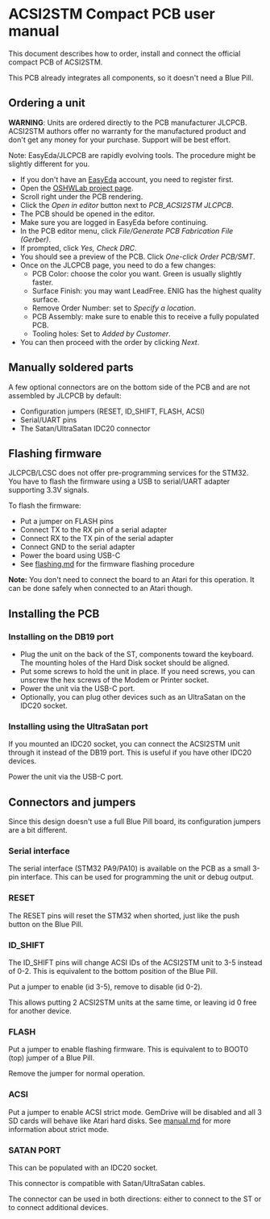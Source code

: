 ACSI2STM Compact PCB user manual
================================

This document describes how to order, install and connect the official compact
PCB of ACSI2STM.

This PCB already integrates all components, so it doesn't need a Blue Pill.


Ordering a unit
---------------

**WARNING**: Units are ordered directly to the PCB manufacturer JLCPCB. ACSI2STM
authors offer no warranty for the manufactured product and don't get any money
for your purchase. Support will be best effort.

Note: EasyEda/JLCPCB are rapidly evolving tools. The procedure might be slightly
different for you.

* If you don't have an [EasyEda](https://easyeda.com) account, you need to
  register first.
* Open the [OSHWLab project page](https://oshwlab.com/jmclabexperience/acsi2stm-jlcpcb).
* Scroll right under the PCB rendering.
* Click the *Open in editor* button next to *PCB_ACSI2STM JLCPCB*.
* The PCB should be opened in the editor.
* Make sure you are logged in EasyEda before continuing.
* In the PCB editor menu, click *File/Generate PCB Fabrication File (Gerber)*.
* If prompted, click *Yes, Check DRC*.
* You should see a preview of the PCB. Click *One-click Order PCB/SMT*.
* Once on the JLCPCB page, you need to do a few changes:
  * PCB Color: choose the color you want. Green is usually slightly faster.
  * Surface Finish: you may want LeadFree. ENIG has the highest quality surface.
  * Remove Order Number: set to *Specify a location*.
  * PCB Assembly: make sure to enable this to receive a fully populated PCB.
  * Tooling holes: Set to *Added by Customer*.
* You can then proceed with the order by clicking *Next*.


Manually soldered parts
-----------------------

A few optional connectors are on the bottom side of the PCB and are not
assembled by JLCPCB by default:

* Configuration jumpers (RESET, ID_SHIFT, FLASH, ACSI)
* Serial/UART pins
* The Satan/UltraSatan IDC20 connector


Flashing firmware
-----------------

JLCPCB/LCSC does not offer pre-programming services for the STM32. You have to
flash the firmware using a USB to serial/UART adapter supporting 3.3V signals.

To flash the firmware:

* Put a jumper on FLASH pins
* Connect TX to the RX pin of a serial adapter
* Connect RX to the TX pin of the serial adapter
* Connect GND to the serial adapter
* Power the board using USB-C
* See [flashing.md](flashing.md) for the firmware flashing procedure

**Note:** You don't need to connect the board to an Atari for this operation. It
can be done safely when connected to an Atari though.


Installing the PCB
------------------

### Installing on the DB19 port

* Plug the unit on the back of the ST, components toward the keyboard.
  The mounting holes of the Hard Disk socket should be aligned.
* Put some screws to hold the unit in place.
  If you need screws, you can unscrew the hex screws of the Modem or Printer
  socket.
* Power the unit via the USB-C port.
* Optionally, you can plug other devices such as an UltraSatan on the IDC20
  socket.


### Installing using the UltraSatan port

If you mounted an IDC20 socket, you can connect the ACSI2STM unit through it
instead of the DB19 port. This is useful if you have other IDC20 devices.

Power the unit via the USB-C port.


Connectors and jumpers
----------------------

Since this design doesn't use a full Blue Pill board, its configuration jumpers
are a bit different.

### Serial interface

The serial interface (STM32 PA9/PA10) is available on the PCB as a small 3-pin
interface. This can be used for programming the unit or debug output.

### RESET

The RESET pins will reset the STM32 when shorted, just like the push button on
the Blue Pill.

### ID_SHIFT

The ID_SHIFT pins will change ACSI IDs of the ACSI2STM unit to 3-5 instead of
0-2. This is equivalent to the bottom position of the Blue Pill.

Put a jumper to enable (id 3-5), remove to disable (id 0-2).

This allows putting 2 ACSI2STM units at the same time, or leaving id 0 free for
another device.

### FLASH

Put a jumper to enable flashing firmware. This is equivalent to to BOOT0 (top)
jumper of a Blue Pill.

Remove the jumper for normal operation.

### ACSI

Put a jumper to enable ACSI strict mode. GemDrive will be disabled and all 3 SD
cards will behave like Atari hard disks. See [manual.md](manual.md) for more
information about strict mode.

### SATAN PORT

This can be populated with an IDC20 socket.

This connector is compatible with Satan/UltraSatan cables.

The connector can be used in both directions: either to connect to the ST or to
connect additional devices.


